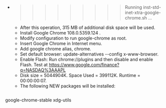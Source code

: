 * >>>>>>>>> Running inst-std-inet-xtra-google-chrome.sh ...
  * After this operation, 315 MB of additional disk space will be used.
  * Install Google Chrome 108.0.5359.124 .
  * Modify configuration to run google-chrome as root.
  * Insert Google Chrome in Internet menu.
  * Add google chrome alias, chrome.
  * Set default browser: update-alternatives --config x-www-browser.
  * Enable Flash: Run chrome://plugins and then disable and enable Flash. Test at https://www.google.com/finance?q=NASDAQ%3AAAPL
  * Disk size = 5044904K. Space Used = 399112K. Runtime = 00:00:00:07.
  * The following NEW packages will be installed:
  ```bash
google-chrome-stable xdg-utils
  ```
